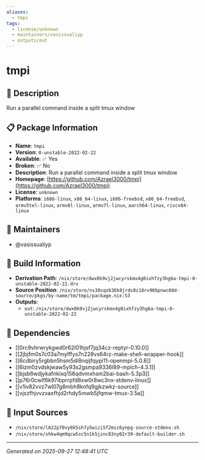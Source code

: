 ```yaml
---
aliases:
  - tmpi
tags:
  - license/unknown
  - maintainers/vasissualiyp
  - outputs/out
---
```


# tmpi

## 📝 Description

Run a parallel command inside a split tmux window

## 📋 Package Information

- **Name**: `tmpi`
- **Version**: `0-unstable-2022-02-22`
- **Available**: ✅ Yes
- **Broken**: ✅ No
- **Description**: Run a parallel command inside a split tmux window
- **Homepage**: [https://github.com/Azrael3000/tmpi](https://github.com/Azrael3000/tmpi)
- **License**: `unknown`
- **Platforms**: `i686-linux`, `x86_64-linux`, `i686-freebsd`, `x86_64-freebsd`, `armv5tel-linux`, `armv6l-linux`, `armv7l-linux`, `aarch64-linux`, `riscv64-linux`
## 👥 Maintainers

- @vasissualiyp


## 🔧 Build Information

- **Derivation Path**: `/nix/store/dwx0k9vj2jwcyrskmx4g0ixhfzy3hg6a-tmpi-0-unstable-2022-02-22.drv`
- **Source Position**: `/nix/store/ns30sqxb36k8jrds8z18rv96bpnwc60d-source/pkgs/by-name/tm/tmpi/package.nix:53`
- **Outputs**:
  - `out`:  `/nix/store/dwx0k9vj2jwcyrskmx4g0ixhfzy3hg6a-tmpi-0-unstable-2022-02-22`

## 🔗 Dependencies

- [[0rc9vhrwrykgwd0r62l01hjsf7jq34cz-reptyr-0.10.0]]
- [[2jbjfm0s7c03a7mylffys7n228vs64rz-make-shell-wrapper-hook]]
- [[6cdbiry5rgbbn5hsm5di8nqijfqypi11-openmpi-5.0.8]]
- [[6izm0zvdskjwaw5y93s2gsmpa9336l89-mpich-4.3.1]]
- [[bjsb6wdjykafnkixq156qdvmxhsm2bai-bash-5.3p3]]
- [[p76r0cwlf6k97ibprrpfd8xw0r8wc3nx-stdenv-linux]]
- [[v1iv82vvz7wl07g8mbh8knfq9gjkzwkz-source]]
- [[vjszfhjvvzxaxfhjd2rhdy5mwb5jfqmw-tmux-3.5a]]

## 📁 Input Sources

- `/nix/store/l622p70vy8k5sh7y5wizi5f2mic6ynpg-source-stdenv.sh`
- `/nix/store/shkw4qm9qcw5sc5n1k5jznc83ny02r39-default-builder.sh`

---
*Generated on 2025-09-27 12:48:41 UTC*

